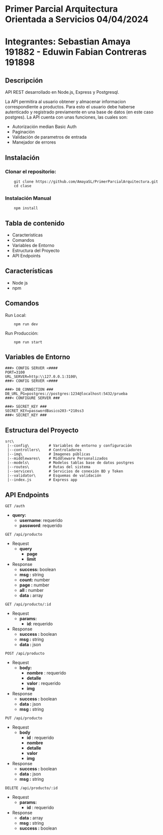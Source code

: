 # Primer Parcial Arquitectura Orientada a Servicios 04/04/2024 

# Integrantes: Sebastian Amaya 191882 - Eduwin Fabian Contreras 191898

## Descripción 

API REST desarrollado en Node.js, Express y Postgresql.

La API permitira al usuario obtener y almacenar informacion correspondiente a productos. Para esto el usuario debe haberse autenticado y registrado previamente en una base de datos (en este caso postgres). La API cuenta con unas funciones, las cuales son:

- Autorización median Basic Auth
- Paginación 
- Validación de parametros de entrada
- Manejador de errores


## Instalación

### Clonar el repositorio:
```
    git clone https://github.com/AmayaSL/PrimerParcialArquitectura.git
    cd clase
```

### Instalación Manual

```
    npm install
```

## Tabla de contenido

- Caracteristicas
- Comandos
- Variables de Entorno
- Estructura del Proyecto
- API Endpoints


## Características
- Node js
- npm

## Comandos
Run Local:
```
    npm run dev
```
Run Producción:
```
    npm run start
```

## Variables de Entorno
```
###> CONFIG SERVER <####
PORT=3100
URL_SERVER=http:\\127.0.0.1:3100\
###> CONFIG SERVER <####

###> DB_CONNECTION ### 
DB_URL_PG=postgres://postgres:1234@localhost:5432/prueba
###< CONFIGURE SERVER ###

###> SECRET_KEY ###
SECRET_KEY=passwordBasico203-*210ss3
###< SECRET_KEY ###
```

## Estructura del Proyecto

```
src\
 |--config\         # Variables de entorno y configuración 
 |--controllers\    # Controladores 
 |--img\            # Imagenes públicas
 |--middlewares\    # Middleware Personalizados
 |--models\         # Modelos tablas base de datos postgres
 |--routes\         # Rutas del sistema
 |--services\       # Servicios de conexión BD y Token 
 |--validator\      # Esquemas de validación
 |--index.js        # Express app
```


## API Endpoints

<code>GET /auth</code> 
- **query:** 
    - **username**:  requerido
    - **password**:  requerido

<code>GET /api/producto</code> 
- Request
    - **query**
        - **page**
        - **limit**
- Response
    - **success:** boolean   
    - **msg :** string
    - **count:** number
    - **page :** number
    - **all :** number
    - **data :** array
 
<code>GET /api/producto/:id</code> 
- Request
    - **params:**
        - **id**:  requerido
- Response
    - **success :** boolean
    - **msg :** string
    - **data :** json
    
<code>POST /api/producto</code>
- Request
    - **body:**
        - **nombre** :  requerido
        - **detalle**
        - **valor** :  requerido
        - **img**
- Response
    - **success :** boolean
    - **data :** json
    - **msg :** string 

<code>PUT /api/producto</code>
- Request
    - **body**
        - **id** :  requerido
        - **nombre**
        - **detalle**
        - **valor**
        - **img**
- Response
    - **success :** boolean
    - **data :** json
    - **msg :** string 

<code>DELETE /api/producto/:id</code> 
- Request
    - **params:**
        - **id** : requerido 
- Response
    - **data :** array
    - **msg :** string 
    - **success :** boolean